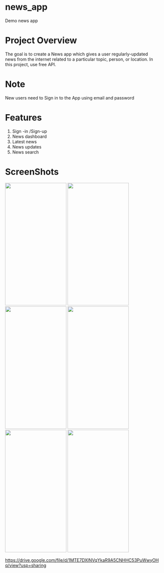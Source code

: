 # news_app
Demo news app 

# Project Overview
The goal is to create a News  app which gives a user regularly-updated news from the internet related to a particular topic, person, or location. In this project, use free API.

# Note
New users need to Sign in to the App using email and password

# Features
1. Sign -in /Sign-up
2. News dashboard 
3. Latest news
4. News updates
5. News search

# ScreenShots
<img src="https://user-images.githubusercontent.com/107310211/173305538-43aacceb-8080-4f94-a706-a3f58a270b90.png" data-canonical-src="https://user-images.githubusercontent.com/107310211/173305538-43aacceb-8080-4f94-a706-a3f58a270b90.png" width="200" height="400" /> <img src="https://user-images.githubusercontent.com/107310211/173305581-30f0c5fb-0ded-45c9-9389-8ed43870cd60.png" data-canonical-src="https://user-images.githubusercontent.com/107310211/173305581-30f0c5fb-0ded-45c9-9389-8ed43870cd60.png" width="200" height="400" /> <img src="https://user-images.githubusercontent.com/107310211/173305611-cc5662a0-6204-41ed-ba06-badbd2972ac8.png" data-canonical-src="https://user-images.githubusercontent.com/107310211/173305611-cc5662a0-6204-41ed-ba06-badbd2972ac8.png" width="200" height="400" /> <img src="https://user-images.githubusercontent.com/107310211/173305634-1baa1d0b-24ff-4f06-a9ce-6489c52e5986.png" data-canonical-src="https://user-images.githubusercontent.com/107310211/173305634-1baa1d0b-24ff-4f06-a9ce-6489c52e5986.png" width="200" height="400" /> <img src="https://user-images.githubusercontent.com/107310211/173305661-599b625a-8bdc-40ec-9f5c-2ef2a8e9a0cd.png" data-canonical-src="https://user-images.githubusercontent.com/107310211/173305661-599b625a-8bdc-40ec-9f5c-2ef2a8e9a0cd.png" width="200" height="400" /> <img src="https://user-images.githubusercontent.com/107310211/173305716-d2bb6366-0dc6-40e2-9950-3494353a375f.png" data-canonical-src="https://user-images.githubusercontent.com/107310211/173305716-d2bb6366-0dc6-40e2-9950-3494353a375f.png" width="200" height="400" />



https://drive.google.com/file/d/1MTE7DXlNVqYkaR9A5CNHHC53PuWwyOHq/view?usp=sharing

